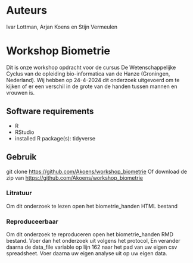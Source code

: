 # Auteurs
Ivar Lottman, Arjan Koens en Stijn Vermeulen

# Workshop Biometrie

Dit is onze workshop opdracht voor de cursus De Wetenschappelijke Cyclus
van de opleiding bio-informatica van de Hanze (Groningen, Nederland).
Wij hebben op 24-4-2024 dit onderzoek uitgevoerd om te kijken of er een verschil in de grote van de handen tussen mannen en vrouwen is.


## Software requirements

- R
- RStudio
- installed R package(s): tidyverse

## Gebruik

git clone https://github.com/Akoens/workshop_biometrie
Of download de zip van https://github.com/Akoens/workshop_biometrie 

### Litratuur
Om dit onderzoek te lezen open het biometrie_handen HTML bestand

### Reproduceerbaar
Om dit onderzoek te reproduceren open het biometrie_handen RMD bestand. Voer dan het onderzoek uit volgens het protocol, En verander
daarna de data_file variable op lijn 162 naar het pad van uw eigen csv spreadsheet. Voer daarna uw eigen analyse uit op uw eigen data.

